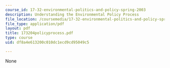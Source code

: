 ```yaml
---
course_id: 17-32-environmental-politics-and-policy-spring-2003
description: Understanding the Environmental Policy Process
file_location: /coursemedia/17-32-environmental-politics-and-policy-spring-2003/df8a4e613200c010dc1ecd9cd95049c5_173204policyprocess.pdf
file_type: application/pdf
layout: pdf
title: 173204policyprocess.pdf
type: course
uid: df8a4e613200c010dc1ecd9cd95049c5

---
```

None
